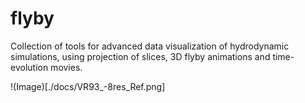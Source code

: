 # flyby
Collection of tools for advanced data visualization of hydrodynamic simulations, using projection of slices, 3D flyby animations and time-evolution movies.

!(Image)[./docs/VR93_-8res_Ref.png]